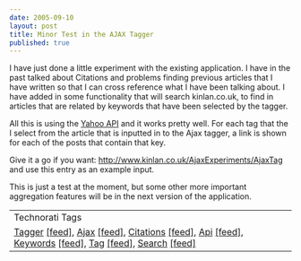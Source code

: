 ```yaml
--- 
date: 2005-09-10
layout: post
title: Minor Test in the AJAX Tagger
published: true
---
```

I have just done a little experiment with the existing application.  I have in the past talked about Citations and problems finding previous articles that I have written so that I can cross reference what I have been talking about.  I have added in some functionality that will search kinlan.co.uk, to find in articles that are related by keywords that have been selected by the tagger.<p />All this is using the <a href="http://developer.yahoo.net">Yahoo API</a> and it works pretty well.  For each tag that the I select from the article that is inputted in to the Ajax tagger, a link is shown for each of the posts that contain that key.<p />Give it a go if you want:  <a href="http://www.kinlan.co.uk/AjaxExperiments/AjaxTag">http://www.kinlan.co.uk/AjaxExperiments/AjaxTag</a> and use this entry as an example input.<p />This is just a test at the moment, but some other more important aggregation features will be in the next version of the application.<p /><table class="TechnoratiHead TagHeader">
<tr><td>Technorati Tags</td></tr>
<tr class="Technorati"><td>
<a href="http://www.technorati.com/tag/Tagger" class="Tag" rel="tag">Tagger</a> <a href="http://feeds.technorati.com/feed/posts/tag/Tagger" class="Tag">[feed]</a>, <a href="http://www.technorati.com/tag/Ajax" class="Tag" rel="tag">Ajax</a> <a href="http://feeds.technorati.com/feed/posts/tag/Ajax" class="Tag">[feed]</a>, <a href="http://www.technorati.com/tag/Citations" class="Tag" rel="tag">Citations</a> <a href="http://feeds.technorati.com/feed/posts/tag/Citations" class="Tag">[feed]</a>, <a href="http://www.technorati.com/tag/Api" class="Tag" rel="tag">Api</a> <a href="http://feeds.technorati.com/feed/posts/tag/Api" class="Tag">[feed]</a>, <a href="http://www.technorati.com/tag/Keywords" class="Tag" rel="tag">Keywords</a> <a href="http://feeds.technorati.com/feed/posts/tag/Keywords" class="Tag">[feed]</a>, <a href="http://www.technorati.com/tag/Tag" class="Tag" rel="tag">Tag</a> <a href="http://feeds.technorati.com/feed/posts/tag/Tag" class="Tag">[feed]</a>, <a href="http://www.technorati.com/tag/Search" class="Tag" rel="tag">Search</a> <a href="http://feeds.technorati.com/feed/posts/tag/Search" class="Tag">[feed]</a>
</td></tr>
</table><div class="blogger-post-footer"><img class="posterous_download_image" src="https://blogger.googleusercontent.com/tracker/8109338-112636554796264091?l=www.kinlan.co.uk%2Findex.html" height="1" alt="" width="1" /></div>
